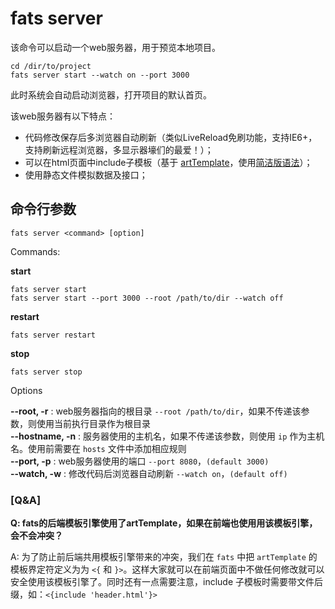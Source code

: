 # fats server

该命令可以启动一个web服务器，用于预览本地项目。

	cd /dir/to/project    
	fats server start --watch on --port 3000

此时系统会自动启动浏览器，打开项目的默认首页。


该web服务器有以下特点：

* 代码修改保存后多浏览器自动刷新（类似LiveReload免刷功能，支持IE6+，支持刷新远程浏览器，多显示器壕们的最爱！）；
* 可以在html页面中include子模板（基于 [artTemplate](https://github.com/aui/artTemplate)，使用[简洁版语法](https://github.com/aui/artTemplate/wiki/syntax:simple)）；
* 使用静态文件模拟数据及接口；


## 命令行参数

	fats server <command> [option]

Commands:
	
**start**  

	fats server start
	fats server start --port 3000 --root /path/to/dir --watch off

**restart**  

	fats server restart

**stop**  

	fats server stop

Options

**--root, -r**  : web服务器指向的根目录 `--root /path/to/dir`，如果不传递该参数，则使用当前执行目录作为根目录    
**--hostname, -n**  : 服务器使用的主机名，如果不传递该参数，则使用 `ip` 作为主机名。使用前需要在 `hosts` 文件中添加相应规则     
**--port, -p**  : web服务器使用的端口 `--port 8080`，`(default 3000)`    
**--watch, -w**  : 修改代码后浏览器自动刷新 `--watch on`，`(default off)`  

### **[Q&A]**

**Q: fats的后端模板引擎使用了artTemplate，如果在前端也使用用该模板引擎，会不会冲突？**

A: 为了防止前后端共用模板引擎带来的冲突，我们在 `fats` 中把 `artTemplate` 的模板界定符定义为为 `<{` 和 `}>`。这样大家就可以在前端页面中不做任何修改就可以安全使用该模板引擎了。同时还有一点需要注意，include 子模板时需要带文件后缀，如：`<{include 'header.html'}>`

